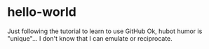 # hello-world
Just following the tutorial to learn to use GitHub
Ok, hubot humor is "unique"... I don't know that I can emulate or reciprocate.
